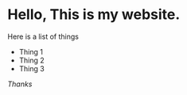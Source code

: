 # Hello, This is my website.

Here is a list of things

 - Thing 1 
 - Thing 2
 - Thing 3 

*Thanks*
